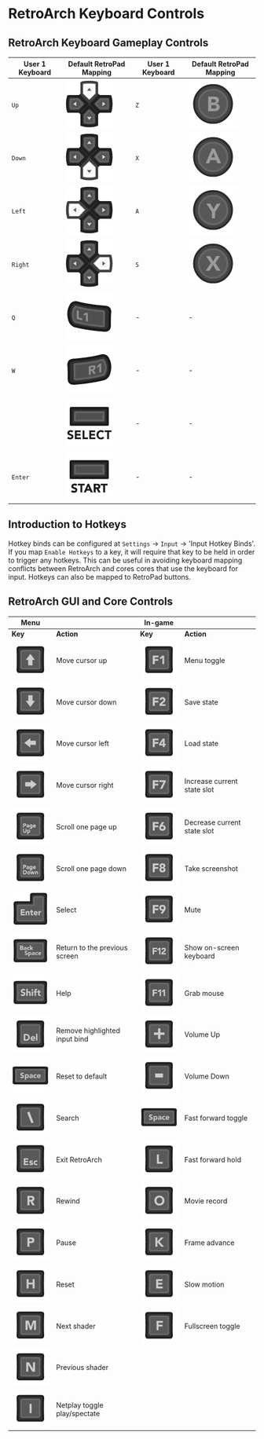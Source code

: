 # RetroArch Keyboard Controls

## RetroArch Keyboard Gameplay Controls

| User 1 Keyboard | Default RetroPad Mapping  | User 1 Keyboard | Default RetroPad Mapping |
|-----------------|---------------------------|-----------------|--------------------------|
| `Up`    | ![](../image/retropad/retro_dpad_up.png)       | `Z`   | ![](../image/retropad/retro_b.png)       |
| `Down`  | ![](../image/retropad/retro_dpad_down.png)     | `X`   | ![](../image/retropad/retro_a.png)       |
| `Left`  | ![](../image/retropad/retro_dpad_left.png)     | `A`   | ![](../image/retropad/retro_y.png)       | 
| `Right` | ![](../image/retropad/retro_dpad_right.png)    | `S`   | ![](../image/retropad/retro_x.png)       |
| `Q`     | ![](../image/retropad/retro_l1.png)            | - | - |
| `W`     | ![](../image/retropad/retro_r1.png)            | - | - |
|         | ![](../image/retropad/retro_select.png)        | - | - |
| `Enter` | ![](../image/retropad/retro_start.png)         | - | - |

## Introduction to Hotkeys
Hotkey binds can be configured at `Settings` → `Input` → 'Input Hotkey Binds'. If you map `Enable Hotkeys` to a key, it will require that key to be held in order to trigger any hotkeys. This can be useful in avoiding keyboard mapping conflicts between RetroArch and cores cores that use the keyboard for input. Hotkeys can also be mapped to RetroPad buttons.

## RetroArch GUI and Core Controls

Menu                        ||In-game      ||
------------- | ------------ |------------- | ------------ 
**Key**       | **Action**   |**Key**       |**Action**
![](../image/Button_Pack/Keyboard_&_Mouse/Dark/Keyboard_Black_Arrow_Up.png)    | Move cursor up                  |![](../image/Button_Pack/Keyboard_&_Mouse/Dark/Keyboard_Black_F1.png)    | Menu toggle
![](../image/Button_Pack/Keyboard_&_Mouse/Dark/Keyboard_Black_Arrow_Down.png)  | Move cursor down                |![](../image/Button_Pack/Keyboard_&_Mouse/Dark/Keyboard_Black_F2.png)    | Save state
![](../image/Button_Pack/Keyboard_&_Mouse/Dark/Keyboard_Black_Arrow_Left.png)  | Move cursor left                |![](../image/Button_Pack/Keyboard_&_Mouse/Dark/Keyboard_Black_F4.png)    | Load state
![](../image/Button_Pack/Keyboard_&_Mouse/Dark/Keyboard_Black_Arrow_Right.png) | Move cursor right               |![](../image/Button_Pack/Keyboard_&_Mouse/Dark/Keyboard_Black_F7.png)    | Increase current state slot
![](../image/Button_Pack/Keyboard_&_Mouse/Dark/Keyboard_Black_Page_Up.png)     | Scroll one page up              |![](../image/Button_Pack/Keyboard_&_Mouse/Dark/Keyboard_Black_F6.png)    | Decrease current state slot
![](../image/Button_Pack/Keyboard_&_Mouse/Dark/Keyboard_Black_Page_Down.png)   | Scroll one page down            |![](../image/Button_Pack/Keyboard_&_Mouse/Dark/Keyboard_Black_F8.png)    | Take screenshot
![](../image/Button_Pack/Keyboard_&_Mouse/Dark/Keyboard_Black_Enter.png)       | Select                          |![](../image/Button_Pack/Keyboard_&_Mouse/Dark/Keyboard_Black_F9.png)    | Mute
![](../image/Button_Pack/Keyboard_&_Mouse/Dark/Keyboard_Black_Backspace.png)   | Return to the previous screen  |![](../image/Button_Pack/Keyboard_&_Mouse/Dark/Keyboard_Black_F12.png)   | Show on-screen keyboard
![](../image/Button_Pack/Keyboard_&_Mouse/Dark/Keyboard_Black_Shift.png)       | Help                            |![](../image/Button_Pack/Keyboard_&_Mouse/Dark/Keyboard_Black_F11.png)   | Grab mouse
![](../image/Button_Pack/Keyboard_&_Mouse/Dark/Keyboard_Black_Del.png)         | Remove highlighted input bind | ![](../image/Button_Pack/Keyboard_&_Mouse/Dark/Keyboard_Black_Plus.png)  | Volume Up
![](../image/Button_Pack/Keyboard_&_Mouse/Dark/Keyboard_Black_Space.png)       | Reset to default | ![](../image/Button_Pack/Keyboard_&_Mouse/Dark/Keyboard_Black_Minus.png) | Volume Down
![](../image/Button_Pack/Keyboard_&_Mouse/Dark/Keyboard_Black_Slash.png)  | Search  | ![](../image/Button_Pack/Keyboard_&_Mouse/Dark/Keyboard_Black_Space.png) | Fast forward toggle | 
![](../image/Button_Pack/Keyboard_&_Mouse/Dark/Keyboard_Black_Esc.png)  | Exit RetroArch   | ![](../image/Button_Pack/Keyboard_&_Mouse/Dark/Keyboard_Black_L.png) | Fast forward hold | 
![](../image/Button_Pack/Keyboard_&_Mouse/Dark/Keyboard_Black_R.png) | Rewind | ![](../image/Button_Pack/Keyboard_&_Mouse/Dark/Keyboard_Black_O.png) | Movie record |
![](../image/Button_Pack/Keyboard_&_Mouse/Dark/Keyboard_Black_P.png) | Pause| ![](../image/Button_Pack/Keyboard_&_Mouse/Dark/Keyboard_Black_K.png) | Frame advance |
![](../image/Button_Pack/Keyboard_&_Mouse/Dark/Keyboard_Black_H.png)  | Reset | ![](../image/Button_Pack/Keyboard_&_Mouse/Dark/Keyboard_Black_E.png)     | Slow motion |
![](../image/Button_Pack/Keyboard_&_Mouse/Dark/Keyboard_Black_M.png)  | Next shader| ![](../image/Button_Pack/Keyboard_&_Mouse/Dark/Keyboard_Black_F.png) | Fullscreen toggle | 
![](../image/Button_Pack/Keyboard_&_Mouse/Dark/Keyboard_Black_N.png)     | Previous shader | | |
![](../image/Button_Pack/Keyboard_&_Mouse/Dark/Keyboard_Black_I.png)     | Netplay toggle play/spectate |  | |
